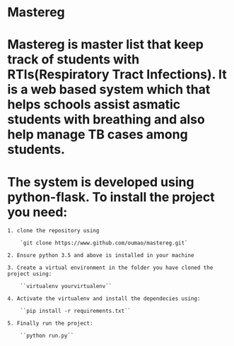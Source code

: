 # Mastereg

# Mastereg is master list that keep track of students with RTIs(Respiratory Tract Infections). It is a web based system which that helps schools assist asmatic students with breathing and also help manage TB cases among students.

# The system is developed using python-flask. To install the project you need:

    1. clone the repository using 

        `git clone https://www.github.com/oumao/mastereg.git`

    2. Ensure python 3.5 and above is installed in your machine

    3. Create a virtual environment in the folder you have cloned the project using:

        ``virtualenv yourvirtualenv``

    4. Activate the virtualenv and install the dependecies using:

        ``pip install -r requirements.txt``
    
    5. Finally run the project:

        ``python run.py``

        



